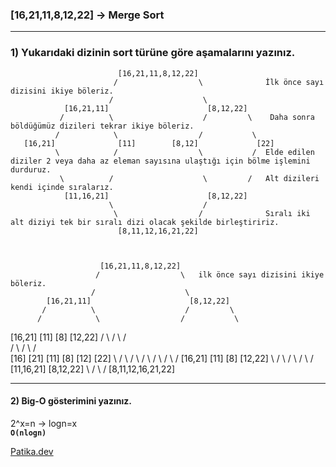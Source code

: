 ### [16,21,11,8,12,22] -> Merge Sort
***
### 1) Yukarıdaki dizinin sort türüne göre aşamalarını yazınız.
                         
                            [16,21,11,8,12,22]
                           /                  \              İlk önce sayı dizisini ikiye böleriz.   
                          /                    \              
                [16,21,11]                      [8,12,22]
               /          \                    /         \    Daha sonra böldüğümüz dizileri tekrar ikiye böleriz.
              /            \                  /           \
       [16,21]              [11]        [8,12]             [22]
              \            /                  \           /  Elde edilen diziler 2 veya daha az eleman sayısına ulaştığı için bölme işlemini durduruz.
               \          /                    \         /   Alt dizileri kendi içinde sıralarız.
                [11,16,21]                      [8,12,22]                       
                          \                    /
                           \                  /              Sıralı iki alt diziyi tek bir sıralı dizi olacak şekilde birleştiririz.
                            [8,11,12,16,21,22]
                            
                            
                            
                        [16,21,11,8,12,22]
                       /                  \   ilk önce sayı dizisini ikiye böleriz.
                      /                    \
            [16,21,11]                      [8,12,22]
           /          \                    /         \
          /            \                  /           \
   [16,21]              [11]            [8]            [12,22]
   /      \             /                  \           /      \
  /        \           /                    \         /        \
[16]      [21]       [11]                   [8]     [12]       [22]
  \        /           \                    /         \        /
   \      /             \                  /           \      /
    [16,21]             [11]             [8]            [12,22]
          \            /                    \          /
           \          /                      \        /
            [11,16,21]                       [8,12,22]
                      \                     /
                       \                   /
                         [8,11,12,16,21,22]
***
#### 2) Big-O gösterimini yazınız.
2^x=n -> logn=x  <br>
<b>```O(nlogn)``` <br></b>

[Patika.dev](https://app.patika.dev/kadergin)
